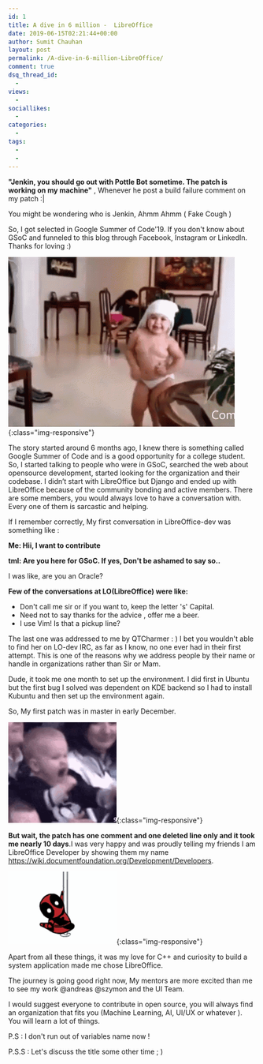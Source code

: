 ```yaml
---
id: 1
title: A dive in 6 million -  LibreOffice
date: 2019-06-15T02:21:44+00:00
author: Sumit Chauhan
layout: post
permalink: /A-dive-in-6-million-LibreOffice/
comment: true
dsq_thread_id:
  -
views:
  -
sociallikes:
  -
categories:
  -
tags:
  -
  -
---
```

**"Jenkin, you should go out with Pottle Bot sometime. The patch is working on my machine"** , Whenever he post a build failure comment on my patch :|

You might be wondering who is Jenkin, Ahmm Ahmm ( Fake Cough )

So, I got selected in Google Summer of Code'19. If you don't know about GSoC and funneled to this blog through Facebook, Instagram or LinkedIn. Thanks for loving :)

![Happy-Happy](/static/img/kidhappy.gif){:class="img-responsive"}

The story started around 6 months ago, I knew there is something called Google Summer of Code and is a good opportunity for a college student. So, I started talking to people who were in GSoC, searched the web about opensource development, started looking for the organization and their codebase. I didn’t start with LibreOffice but Django and ended up with LibreOffice because of the community bonding and active members. There are some members, you would always love to have a conversation with. Every one of them is sarcastic and helping.

If I remember correctly, My first conversation in LibreOffice-dev was something like :


**Me: Hii, I want to contribute**

**tml: Are you here for GSoC. If yes, Don't be ashamed to say so..**


I was like, are you an Oracle?


**Few of the conversations at LO(LibreOffice) were like:**

* Don't call me sir or if you want to, keep the letter 's' Capital.
* Need not to say thanks for the advice , offer me a beer.
* I use Vim! Is that a pickup line?

The last one was addressed to me by QTCharmer : ) I bet you wouldn't able to find her on LO-dev IRC, as far as I know, no one ever had in their first attempt. This is one of the reasons why we address people by their name or handle in organizations rather than Sir or Mam.

 Dude, it took me one month to set up the environment. I did first in Ubuntu but the first bug I solved was dependent on KDE backend so I had to install Kubuntu and then set up the environment again.


So, My first patch was in master in early December.

![Happy-Happy](/static/img/firstPatch.gif){:class="img-responsive"}

**But wait, the patch has one comment and one deleted line only and it took me nearly 10 days**.I was very happy and was proudly telling my friends I am LibreOffice Developer by showing them my name https://wiki.documentfoundation.org/Development/Developers.

![Happy-Happy](/static/img/firstPatch2.gif){:class="img-responsive"}

Apart from all these things, it was my love for C++ and curiosity to build a system application made me chose LibreOffice.

The journey is going good right now, My mentors are more excited than me to see my work @andreas @szymon and the UI Team.

I would suggest everyone to contribute in open source, you will always find an organization that fits you (Machine Learning, AI, UI/UX or whatever ). You will learn a lot of things.

P.S : I don't run out of variables name now !

P.S.S : Let's discuss the title some other time ; )
